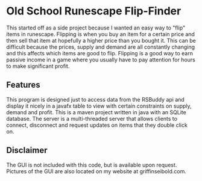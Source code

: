 # Old School Runescape Flip-Finder

This started off as a side project because I wanted an easy way to "flip" items
in runescape. Flipping is when you buy an item for a certain price and then sell
that item at hopefully a higher price than you bought it. This can be difficult
because the prices, supply and demand are all constantly changing and this affects
which items are good to flip. Flipping is a good way to earn passive income in a game
where you usually have to pay attention for hours to make significant profit.

## Features

This program is designed just to access data from the RSBuddy api and display it nicely
in a javafx table to view with certain constraints on supply, demand and profit. This is
a maven project written in java with an SQLite database. The server is a multi-threaded server
that allows clients to connect, disconnect and request updates on items that they double click
on.

## Disclaimer

The GUI is not included with this code, but is available upon request. Pictures of the GUI
are also located on my website at griffinseibold.com.
